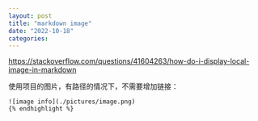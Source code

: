 ```yaml
---
layout: post
title: "markdown image"
date: "2022-10-18"
categories: 
---
```

<p><a href="https://stackoverflow.com/questions/41604263/how-do-i-display-local-image-in-markdown">https://stackoverflow.com/questions/41604263/how-do-i-display-local-image-in-markdown</a></p>

<p>使用项目的图片，有路径的情况下，不需要增加链接：</p>

<pre>
<code>![image info](./pictures/image.png)
{% endhighlight %}

